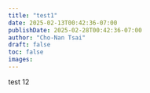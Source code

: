 ```yaml
---
title: "test1"
date: 2025-02-13T00:42:36-07:00
publishDate: 2025-02-28T00:42:36-07:00
author: "Cho-Nan Tsai"
draft: false
toc: false
images:
---
```


test 12